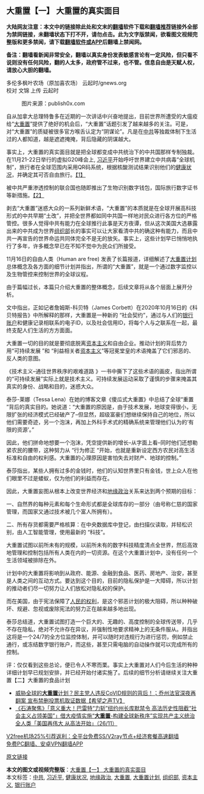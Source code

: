  <h2>大重置【一】  大重置的真实面目</h2> <p class="notice"><b>大陆网友注意：本文中的链接除此处和文末的<a href="https://github.com/bannedbook/fanqiang" >翻墙</a>软件下载和<a href="https://github.com/killgcd/justmysocks/blob/master/README.md">翻墙推荐</a>链接外全部为禁网链接，未翻墙状态下打不开，请勿点击。此为文字版禁闻，欲看图文视频完整版和更多禁闻，请下载<a href="https://github.com/bannedbook/fanqiang">翻墙软件或APP</a>后翻墙上禁闻网。</p><p>备注：翻墙看新闻非常安全，翻墙以真实身份发表敏感言论有一定风险，但只看不说则没有任何风险，翻的人太多，政府管不过来，也不管。信息自由是天赋人权，请放心大胆的翻墙。</b></p>  <div class="entry"> <p>多伦多枫叶农场（原加喜农场） 云起时/gnews.org<br /> 校对 文锦 上传 云起时</p> <figure class="wp-block-image size-large"><figcaption>图片来源：publish0x.com</figcaption></figure> <p>自从加拿大总理特鲁多在近期的一次讲话中兴奋地提出，目前世界所遭受的大瘟疫给“<a href="https://www.bannedbook.org/bnews/tag/%e5%a4%a7%e9%87%8d%e7%bd%ae/" class="st_tag internal_tag" rel="tag" title="标签 大重置 下的日志">大重置</a>”提供了绝好的机会后，“大重置”话题引发了越来越多的关注。可是，对“大重置”的质疑被很多官方喉舌认定为“阴谋论”。凡是在<a href="https://www.bannedbook.org/bnews/tag/%e4%b8%ad%e5%85%b1/" class="st_tag internal_tag" rel="tag" title="标签 中共 下的日志">中共</a>等独裁体制下生活过的人都知道，越是遮遮掩掩，背后隐藏的阴谋越大。</p> <p>事实上，大重置的真实面目就是把全球都变成中共统治下的中共国那样专制独裁。在11月21-22日举行的虚拟G20峰会上, <a href="https://www.bannedbook.org/bnews/tag/%e4%b9%a0%e8%bf%91%e5%b9%b3/" class="st_tag internal_tag" rel="tag" title="标签 习近平 下的日志">习近平</a>开始呼吁世界建立中共病毒“全球机制”，旅行者在全球范围内采用QR码系统，根据核酸测试结果识别他们的<a href="https://www.bannedbook.org/bnews/tag/%E5%81%A5%E5%BA%B7%E7%8A%B6%E5%86%B5/" class="st_tag internal_tag" rel="tag" title="标签 健康状况 下的日志">健康状况</a>，并确定其可否自由旅行。<a href="https://gnews.org/zh-hans/586943/" target="_blank" rel="noopener">【1】</a></p> <p>被中共严重渗透控制的联合国也随即推出了生物识别数字钱包，国际旅行数字证书等新措施。<a href="https://gnews.org/zh-hans/600164/" target="_blank" rel="noopener">【2】</a></p> <p>剥去“大重置”迷惑大众的一系列新鲜术语，“大重置”的本质就是在全球开展高科技形式的中共早期“土改”，并把全世界都如同中共国一样地对民众进行各方位的严格管控。很多人觉得中共有能力在全球推行此事是天方夜谭，但从这次美国大选暴露出来的中共成为世界<a href="https://www.bannedbook.org/bnews/tag/%E7%BB%84%E7%BB%87%E9%83%A8/" class="st_tag internal_tag" rel="tag" title="标签 组织部 下的日志">组织部</a>长的事实可以让大家看清中共的确这种有能力，而且中共一再宣告的世界命运共同体完全不是无的放矢。事实上，这些计划早已悄悄地执行了多年，许多概念早已在不知不觉中为民众们所接受。</p>  <p>11月16日的自由人类（Human are free) 发表了长篇报道，详细解述了<a href="https://www.bannedbook.org/bnews/tag/%e5%a4%a7%e9%87%8d%e7%bd%ae%e8%ae%a1%e5%88%92/" class="st_tag internal_tag" rel="tag" title="标签 大重置计划 下的日志">大重置计划</a>总体概念及各方面的细节计划并指出，所谓的“大重置”，就是一个通过数字监控以及生物管控来控制世界的全球议程。</p> <p>由于篇幅过长，本篇只介绍大重置的整体概念，后续文章将从各个层面上展开分析。</p> <p>文中指出，正如记者詹姆斯-科贝特（James Corbett）在2020年10月16日的《科贝特报告》中所解释的那样，大重置是一种新的 “社会契约”，通过与人们的<a href="https://www.bannedbook.org/bnews/tag/%e9%93%b6%e8%a1%8c%e8%b4%a6%e6%88%b7/" class="st_tag internal_tag" rel="tag" title="标签 银行账户 下的日志">银行账户</a>和健康记录相联系的电子ID，以及社会信用ID，将每个人与之联系在一起，最终支配人们生活的方方面面。</p> <p>大重置一切的目的就是要彻底脱离<span class='wp_keywordlink'><a href="https://www.bannedbook.org/forum2/topic920.html" title="资本主义与自由" target="_blank">资本主义</a></span>和自由企业。推动计划的背后势力用“可持续发展 ”和 “利益相关者<a href="https://www.bannedbook.org/bnews/tag/%e8%b5%84%e6%9c%ac%e4%b8%bb%e4%b9%89/" class="st_tag internal_tag" rel="tag" title="标签 资本主义 下的日志">资本主义</a>”等冠冕堂皇的术语掩盖了它们邪恶的、反人类的意图。</p> <p>《技术主义–通往世界秩序的艰难道路 》一书中撕下了这些术语的画皮，指出所谓的“可持续发展”实际上就是技术主义。可持续发展运动采取了谨慎的步骤来掩盖其真实的身份、战略和目的，迷惑大众。</p>  <p>泰莎-莱娜（Tessa Lena）在她的博客文章《傻瓜式大重置》中总结了全球“重置 ”背后的真实目的。她说道：“大重置的原因是，由于技术发展，地球变得很小，无限扩张的经济模式已经破产了–但显然，超级富豪们想继续保持自己的地位，所以他们需要奇迹，另一个泡沫，再加上外科手术式的精确系统来管理他们认为的‘有限的资源’。”</p> <p>因此，他们拼命地想要一个泡沫，凭空提供新的增长–从字面上看–同时他们还想勒紧农民的腰带，这种努力从 “行为修正 “开始，也就是重新设定西方农民对高生活标准和自由的权利感。大重置的心理原因是害怕失去对财产、地球的控制。”</p> <p>泰莎指出，某些人拥有过多的金钱时，他们的认知世界里只有金钱，世上众人在他们眼里不过是蝼蚁，仅为他们的利益而存在。</p> <p>因此，大重置妄图从根本上改变世界经济和<a href="https://www.bannedbook.org/bnews/tag/%E5%9C%B0%E7%BC%98%E6%94%BF%E6%B2%BB/" class="st_tag internal_tag" rel="tag" title="标签 地缘政治 下的日志">地缘政治</a>关系来达到两个预期的目标：</p> <p>一、自然界的每种元素和每个生命形式都是全球库存的一部分（由号称仁慈的国家管理，而国家又通过技术被几个富人所拥有）。</p>  <p>二、所有存货都需要严格核算：在中央数据库中登记，由扫描仪读取，并轻松识别，由人工智能管理，使用最新的 “科技”。</p> <p>大重置试图以前所未有的规模，以前所未有的数字科技精度清点全世界，然后高效地管理和控制包括所有人类在内的一切资源。在这个大重置计划中，没有任何一个生活领域被排除在外。</p> <p>计划中的大重置将影响到从政府、能源、金融到食品、医药、房地产、治安，甚至是人类之间的互动方式。要达到这个目的，目前的隐私保护是一大障碍，所以计划的推动者们尽一切努力让人们放松对隐私权的保护。</p> <p>而在美国，由于宪法保障了<span class='wp_keywordlink'><a href="https://www.bannedbook.org/forum2/topic799.html" title="《人民的权利──个人自由与权利法案》" target="_blank">人民的权利</a></span>，是这个邪恶计划的极大阻碍，所以种种破坏、规避、忽视或废除宪法的努力正在越来越多地出现。</p> <p>泰莎总结道，大重置试图打造一个巨大的、无趣的、高度控制的全球传送带，几乎不存在隐私，绝对不允许存在异议，并强制性地要求精神上的无条件服从。并指出这将是一个24/7的全方位监控体制，并可以随时对违规行为进行惩罚，例如禁止通行，或冻结数字银行账户，而这些，甚至只需电脑的自动操作就可以完成所有的控制。</p>  <p>评：仅仅看到这些总论，便已令人不寒而栗。事实上大重置对人们今后生活的种种详细计划早已规划安排，并已经开始付诸实施了。后续的细节分析请继续关注大重置【二】大重置的食品计划</p> <ul class='op-related-articles' title='相关阅读'> <li><a href='https://www.bannedbook.org/bnews/cbnews/20201201/1439800.html' target='_blank'>威胁全球的<b>大重置</b>计划？民主党人违反CoVID规则的背后！；乔州法官深夜再翻案 宣布禁删投票机取证数据【希望之声TV】</a></li> <li><a href='https://www.bannedbook.org/bnews/bannedvideo/20201127/1438014.html' target='_blank'>《石涛聚焦》「意义重大！巴雷特“力斩”纽约州长库默禁令 高法历史性阻截“社会主义占领美国”」借大疫情实施“<b>大重置</b>-构建全球新秩序”实现共产主义统治全人类「美国再伟大 从高法开始」（26/11）</a></li> </ul> <p class="texttj"> <a href="https://github.com/bannedbook/fanqiang/wiki/V2ray%E6%9C%BA%E5%9C%BA" target="_blank">V2free机场25%引荐返利：全平台免费SS/V2ray节点+经济套餐高速翻墙</a><br/> <a href="https://github.com/bannedbook/fanqiang/wiki/%E7%A6%81%E9%97%BB%E7%BD%91%E5%AE%89%E5%8D%93%E7%BF%BB%E5%A2%99%E6%96%B0%E9%97%BBAPP" target="_blank">免费PC翻墙、安卓VPN翻墙APP</a></p><p><a href="https://humansarefree.com/2020/11/great-reset-and-new-world-order.html" target="_blank" rel="noopener">原文链接</a></p><a name='sharetosocial'></a>       <div><b>本文的图文或视频完整版</b>：<a href='https://www.bannedbook.org/bnews/cbnews/20201201/1440338.html'>大重置【一】  大重置的真实面目</a></div>  </div><!--END ENTRY--> <div class="postfooter"> <div>本文标签：<a href="https://www.bannedbook.org/bnews/tag/%e4%b8%ad%e5%85%b1/" rel="tag">中共</a>, <a href="https://www.bannedbook.org/bnews/tag/%e4%b9%a0%e8%bf%91%e5%b9%b3/" rel="tag">习近平</a>, <a href="https://www.bannedbook.org/bnews/tag/%E5%81%A5%E5%BA%B7%E7%8A%B6%E5%86%B5/" rel="tag">健康状况</a>, <a href="https://www.bannedbook.org/bnews/tag/%E5%9C%B0%E7%BC%98%E6%94%BF%E6%B2%BB/" rel="tag">地缘政治</a>, <a href="https://www.bannedbook.org/bnews/tag/%e5%a4%a7%e9%87%8d%e7%bd%ae/" rel="tag">大重置</a>, <a href="https://www.bannedbook.org/bnews/tag/%e5%a4%a7%e9%87%8d%e7%bd%ae%e8%ae%a1%e5%88%92/" rel="tag">大重置计划</a>, <a href="https://www.bannedbook.org/bnews/tag/%E7%BB%84%E7%BB%87%E9%83%A8/" rel="tag">组织部</a>, <a href="https://www.bannedbook.org/bnews/tag/%e8%b5%84%e6%9c%ac%e4%b8%bb%e4%b9%89/" rel="tag">资本主义</a>, <a href="https://www.bannedbook.org/bnews/tag/%e9%93%b6%e8%a1%8c%e8%b4%a6%e6%88%b7/" rel="tag">银行账户</a></div>  </div><!--END POSTFOOTER--> 